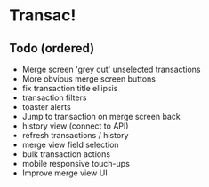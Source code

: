 # Transac!

## Todo (ordered)

- Merge screen 'grey out' unselected transactions
- More obvious merge screen buttons
- fix transaction title ellipsis
- transaction filters
- toaster alerts
- Jump to transaction on merge screen back
- history view (connect to API)
- refresh transactions / history
- merge view field selection
- bulk transaction actions
- mobile responsive touch-ups
- Improve merge view UI
